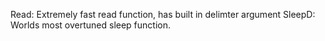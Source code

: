 Read: Extremely fast read function, has built in delimter argument
SleepD: Worlds most overtuned sleep function.
